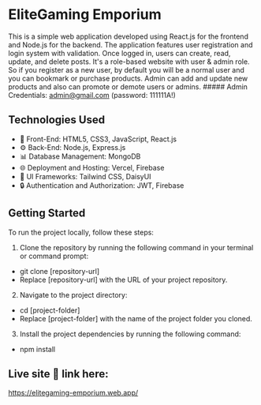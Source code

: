 # EliteGaming Emporium

This is a simple web application developed using React.js for the frontend and Node.js for the backend. The application features user registration and login system with validation. Once logged in, users can create, read, update, and delete posts. It's a role-based website with user & admin role. So if you register as a new user, by default you will be a normal user and you can bookmark or purchase products. Admin can add and update new products and also can promote or demote users or admins. ##### Admin Credentials: admin@gmail.com (password: 111111A!)

## Technologies Used

- 🚀 Front-End: HTML5, CSS3, JavaScript, React.js
- ⚙️ Back-End: Node.js, Express.js
- 📊 Database Management: MongoDB
- 🌐 Deployment and Hosting: Vercel, Firebase
- 💅 UI Frameworks: Tailwind CSS, DaisyUI
- 🔒 Authentication and Authorization: JWT, Firebase

## Getting Started

To run the project locally, follow these steps:

1. Clone the repository by running the following command in your terminal or command prompt:

- git clone [repository-url]
- Replace [repository-url] with the URL of your project repository.

2. Navigate to the project directory:

- cd [project-folder]
- Replace [project-folder] with the name of the project folder you cloned.

3. Install the project dependencies by running the following command:

- npm install

## Live site 🔗 link here:

https://elitegaming-emporium.web.app/
